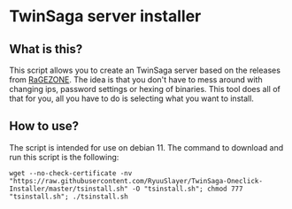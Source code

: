 # TwinSaga server installer

## What is this?
This script allows you to create an TwinSaga server based on the releases from [RaGEZONE](https://forum.ragezone.com/threads/release-x-legend-server-files-ffo-ffo2-aro-djo-dso-sdo.1217568). The idea is that you don't have to mess around with changing ips, password settings or hexing of binaries. This tool does all of that for you, all you have to do is selecting what you want to install.

## How to use?
The script is intended for use on debian 11. The command to download and run this script is the following:
```shell
wget --no-check-certificate -nv "https://raw.githubusercontent.com/RyuuSlayer/TwinSaga-Oneclick-Installer/master/tsinstall.sh" -O "tsinstall.sh"; chmod 777 "tsinstall.sh"; ./tsinstall.sh
```
